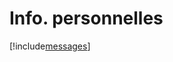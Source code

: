 # Info. personnelles

[!include[messages](infopersonnelles.messages.autogen.md)]



































































































































